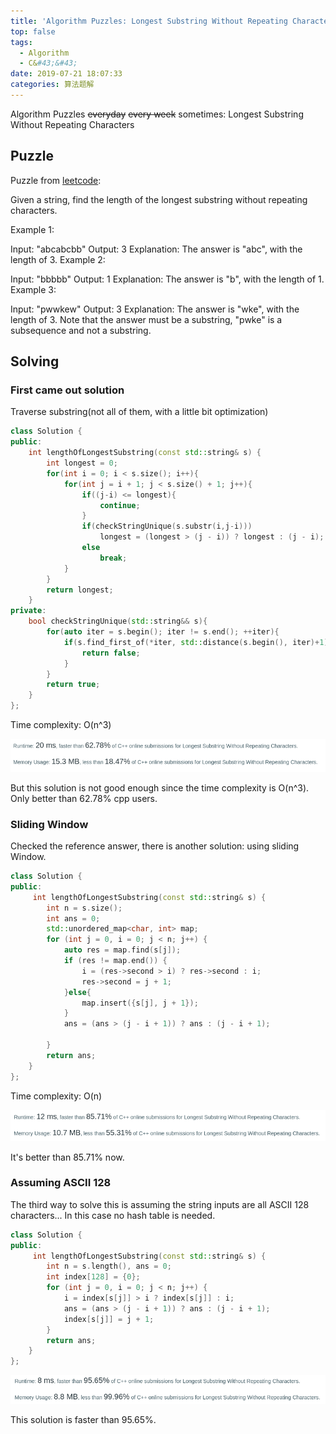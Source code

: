 ```yaml
---
title: 'Algorithm Puzzles: Longest Substring Without Repeating Characters'
top: false
tags:
  - Algorithm
  - C&#43;&#43;
date: 2019-07-21 18:07:33
categories: 算法题解
---
```

Algorithm Puzzles ~~everyday~~ ~~every week~~ sometimes: Longest Substring Without Repeating Characters
<!--more-->

## Puzzle
Puzzle from [leetcode](https://leetcode.com):

Given a string, find the length of the longest substring without repeating characters.

Example 1:

Input: "abcabcbb"
Output: 3 
Explanation: The answer is "abc", with the length of 3. 
Example 2:

Input: "bbbbb"
Output: 1
Explanation: The answer is "b", with the length of 1.
Example 3:

Input: "pwwkew"
Output: 3
Explanation: The answer is "wke", with the length of 3. 
             Note that the answer must be a substring, "pwke" is a subsequence and not a substring.

## Solving
### First came out solution

Traverse substring(not all of them, with a little bit optimization)

```cpp
class Solution {
public:
    int lengthOfLongestSubstring(const std::string& s) {
        int longest = 0;
        for(int i = 0; i < s.size(); i++){
            for(int j = i + 1; j < s.size() + 1; j++){
                if((j-i) <= longest){
                    continue;
                }
                if(checkStringUnique(s.substr(i,j-i)))
                    longest = (longest > (j - i)) ? longest : (j - i);
                else
                    break;
            }
        }
        return longest;
    }
private:
    bool checkStringUnique(std::string&& s){
        for(auto iter = s.begin(); iter != s.end(); ++iter){
            if(s.find_first_of(*iter, std::distance(s.begin(), iter)+1) != std::string::npos){
                return false;
            }
        }
        return true;
    }
};
```

Time complexity: O(n^3)

![](Algorithm-Puzzles-Longest-Substring-Without-Repeating-Characters/s1.png)

But this solution is not good enough since the time complexity is O(n^3). Only better than 62.78% cpp users.

### Sliding Window

Checked the reference answer, there is another solution: using sliding Window. 

```cpp
class Solution {
public:
     int lengthOfLongestSubstring(const std::string& s) {
        int n = s.size();
        int ans = 0;
        std::unordered_map<char, int> map;
        for (int j = 0, i = 0; j < n; j++) {
            auto res = map.find(s[j]);
            if (res != map.end()) {
                i = (res->second > i) ? res->second : i;
                res->second = j + 1;
            }else{
                map.insert({s[j], j + 1});
            }
            ans = (ans > (j - i + 1)) ? ans : (j - i + 1);
            
        }
        return ans;
    }
};
```

Time complexity: O(n)

![](Algorithm-Puzzles-Longest-Substring-Without-Repeating-Characters/s2.png)

It's better than 85.71% now.

### Assuming ASCII 128

The third way to solve this is assuming the string inputs are all ASCII 128 characters... In this case no hash table is needed.

```cpp
class Solution {
public:
     int lengthOfLongestSubstring(const std::string& s) {
        int n = s.length(), ans = 0;
        int index[128] = {0};
        for (int j = 0, i = 0; j < n; j++) {
            i = index[s[j]] > i ? index[s[j]] : i;
            ans = (ans > (j - i + 1)) ? ans : (j - i + 1);
            index[s[j]] = j + 1;
        }
        return ans;
    }
};
```

![](Algorithm-Puzzles-Longest-Substring-Without-Repeating-Characters/s3.png)

This solution is faster than 95.65%.

